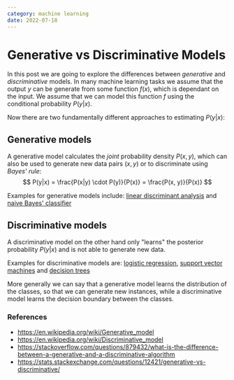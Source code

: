 ```yaml
---
category: machine learning
date: 2022-07-18
---
```

# Generative vs Discriminative Models
In this post we are going to explore the differences between *generative* and *discriminative* models.
In many machine learning tasks we assume that the output $y$ can be generate from some function $f(x)$, which is dependant on the input. We assume that we can model this function $f$ using the conditional probability $P(y|x)$.

Now there are two fundamentally different approaches to estimating $P(y|x)$:

## Generative models
A generative model calculates the *joint* probability density $P(x, y)$, which can also be used to generate new data pairs $(x, y)$ or to discriminate using *Bayes' rule*:
$$ P(y|x) = \frac{P(x|y) \cdot P(y)}{P(x)} = \frac{P(x, y)}{P(x)} $$

Examples for generative models include: [linear discriminant analysis](https://en.wikipedia.org/wiki/Linear_discriminant_analysis) and [naive Bayes' classifier](https://en.wikipedia.org/wiki/Naive_Bayes_classifier)

## Discriminative models
A discriminative model on the other hand only "learns" the posterior probability $P(y|x)$ and is not able to generate new data.

Examples for discriminative models are: [logistic regression](https://en.wikipedia.org/wiki/Logistic_regression), [support vector machines](https://en.wikipedia.org/wiki/Support-vector_machine) and [decision trees](https://en.wikipedia.org/wiki/Logistic_regression)


More generally we can say that a generative model learns the distribution of the classes, so that we can generate new instances, while a discriminative model learns the decision boundary between the classes.


### References
- <https://en.wikipedia.org/wiki/Generative_model>
- <https://en.wikipedia.org/wiki/Discriminative_model>
- <https://stackoverflow.com/questions/879432/what-is-the-difference-between-a-generative-and-a-discriminative-algorithm>
- <https://stats.stackexchange.com/questions/12421/generative-vs-discriminative/>
